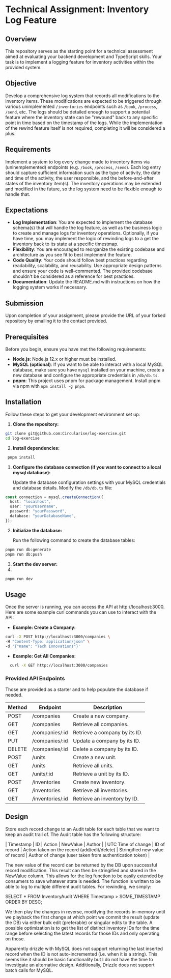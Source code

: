 # Technical Assignment: Inventory Log Feature

## Overview

This repository serves as the starting point for a technical assessment aimed at evaluating your backend development and TypeScript skills. Your task is to implement a logging feature for inventory activities within the provided system.

## Objective

Develop a comprehensive log system that records all modifications to the inventory items. These modifications are expected to be triggered through various unimplemented `/inventories` endpoints such as `/book`, `/process`, `/send`, etc. The logs should be detailed enough to support a potential feature where the inventory state can be "rewound" back to any specific point in time based on the timestamp of the logs. While the implementation of the rewind feature itself is not required, completing it will be considered a plus.

## Requirements

Implement a system to log every change made to inventory items via (uninemplemented) endpoints (e.g. `/book`, `/process`, `/send`). Each log entry should capture sufficient information such as the type of activity, the date and time of the activity, the user responsible, and the before-and-after states of the inventory item(s). The inventory operations may be extended and modified in the future, so the log system need to be flexible enough to handle that. 

## Expectations

- **Log Implementation**: You are expected to implement the database schema(s) that will handle the log feature, as well as the business logic to create and manage logs for inventory operations. Optionally, if you have time, you may implement the logic of rewinding logs to a get the inventory back to its state at a specific timestmap. 
- **Flexibility**: You are encouraged to reorganize the existing codebase and architecture as you see fit to best implement the feature.
- **Code Quality**: Your code should follow best practices regarding readability, scalability, and reusability. Use appropriate design patterns and ensure your code is well-commented. The provided codebase shouldn't be considered as a reference for best practices.
- **Documentation**: Update the README.md with instructions on how the logging system works if necessary.

## Submission

Upon completion of your assignment, please provide the URL of your forked repository by emailing it to the contact provided.

## Prerequisites

Before you begin, ensure you have met the following requirements:

- **Node.js**: Node.js 12.x or higher must be installed.
- **MySQL (optional)**: If you want to be able to interact with a local MySQL database, make sure you have `mysql` installed on your machine, create a new database and configure the appropriate credentials in `/db/db.ts`.
- **pnpm**: This project uses pnpm for package management. Install pnpm via npm with `npm install -g pnpm`.

## Installation

Follow these steps to get your development environment set up:

1. **Clone the repository:**

```bash
git clone git@github.com:Circularise/log-exercise.git
cd log-exercise
```

2. **Install dependencies:**

```bash
 pnpm install
```

1. **Configure the database connection (if you want to connect to a local mysql database):**

   Update the database configuration settings with your MySQL credentials and database details. Modify the `/db/db.ts` file:

```typescript
const connection = mysql.createConnection({
  host: "localhost",
  user: "yourUsername",
  password: "yourPassword",
  database: "yourDatabaseName",
});
```

2. **Initialize the database:**

   Run the following command to create the database tables:

```bash
pnpm run db:generate
pnpm run db:push
```

3. **Start the dev server:**
4.

```bash
pnpm run dev
```

## Usage

Once the server is running, you can access the API at http://localhost:3000. Here are some example curl commands you can use to interact with the API:

- **Example: Create a Company:**

```bash
curl -X POST http://localhost:3000/companies \
-H "Content-Type: application/json" \
-d '{"name": "Tech Innovations"}'
```

- **Example: Get All Companies:**

```bash
  curl -X GET http://localhost:3000/companies
```

### Provided API Endpoints

Those are provided as a starter and to help populate the database if needed.

| Method | Endpoint         | Description                   |
| ------ | ---------------- | ----------------------------- |
| POST   | /companies       | Create a new company.         |
| GET    | /companies       | Retrieve all companies.       |
| GET    | /companies/:id   | Retrieve a company by its ID. |
| PUT    | /companies/:id   | Update a company by its ID.   |
| DELETE | /companies/:id   | Delete a company by its ID.   |
| POST   | /units           | Create a new unit.            |
| GET    | /units           | Retrieve all units.           |
| GET    | /units/:id       | Retrieve a unit by its ID.    |
| POST   | /inventories     | Create new inventory.         |
| GET    | /inventories     | Retrieve all inventories.     |
| GET    | /inventories/:id | Retrieve an inventory by ID.  |


## Design
Store each record change to an Audit table for each table that we want to keep an audit trail of. The Audit table has the following structure:

| Timestamp          | ID           | Action                                       | NewValue                        | Author                                                  |
| UTC Time of change | ID of record | Action taken on the record (add/edit/delete) | Stringified new value of record | Author of change (user taken from authentication token) |

The new value of the record can be returned by the DB upon successful record modification. This result can then be stringified and stored in the NewValue column. This allows for the log function to be easily extended by consumers to save whatever state is needed. The function is written to be able to log to multiple different audit tables. For rewinding, we simply:

SELECT * 
FROM InventoryAudit 
WHERE Timestamp > SOME_TIMESTAMP 
ORDER BY DESC;

We then play the changes in reverse, modifying the records in-memory until we playback the first change at which point we commit the result (update the DB) via either bulk edit (preferable) or singular edits to the table. A possible optimization is to get the list of distinct inventory IDs for the time range before selecting the latest records for those IDs and only operating on those.

Apparently drizzle with MySQL does not support returning the last inserted record when the ID is not auto-incremented (i.e. when it is a string). This seems like it should be basic functionality but I do not have the time to investigate an alternative design. Additionally, Drizzle does not support batch calls for MySQL.